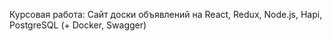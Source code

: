 Курсовая работа:
Сайт доски объявлений на React, Redux, Node.js, Hapi, PostgreSQL (+ Docker, Swagger)
